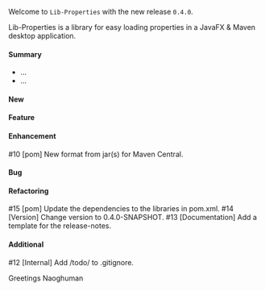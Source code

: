 Welcome to `Lib-Properties` with the new release `0.4.0`.

Lib-Properties is a library for easy loading properties in a JavaFX & Maven 
desktop application.



#### Summary
* ...
* ...



#### New



#### Feature



#### Enhancement
#10 [pom] New format from jar(s) for Maven Central.



#### Bug



#### Refactoring
#15 [pom] Update the dependencies to the libraries in pom.xml.
#14 [Version] Change version to 0.4.0-SNAPSHOT.
#13 [Documentation] Add a template for the release-notes.



#### Additional
#12 [Internal] Add /todo/ to .gitignore.



Greetings
Naoghuman



[//]: # (Issues which will be integrated in this release)



[//]: # (Links)

